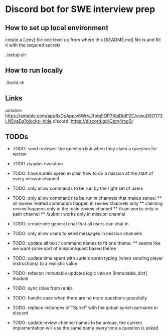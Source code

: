 # Discord bot for SWE interview prep


## How to set up local environment
create a [.env] file one level up from where this [README.md] file is and fill it with the required secrets

./setup.sh


## How to run locally
./build.sh


## Links

airtable: https://airtable.com/app8xDpApplv8WrVJ/tblq9OP7XbjDidPZC/viwuD5OT73LN5yaEg?blocks=hide
discord: https://discord.gg/Qbm4mgSr


## TODOs

* TODO: send reviewer the question link when they claim a question for review

* TODO ziyadm: evolution

* TODO: have suriels spren explain how to do a mission at the start of every mission channel

* TODO: only allow commands to be run by the right set of users

* TODO: only allow commands to be run in channels that makes sense:
** all review related commands happen in review channels only
** claiming review happens only in the main review channel
** /train works only in path channel
** /submit works only in mission channel

* TODO: create one general chat that all users can chat in

* TODO: only allow users to send messages in mission channels

* TODO: update all text / command names to fit one theme:
** seems like we want some sort of mission/quest based theme

* TODO: update time spent with suriels spren typing (when sending player instructions) to a realistic value

* TODO: refactor immutable updates logic into an [Immutable_dict] module

* TODO: sync roles from ranks

* TODO: handle case when there are no more questions gracefully

* TODO: replace instances of "Suriel" with the actual suriel username in discord

* TODO: update review channel names to be unique, the current implementation will use the same name every time a question is asked
